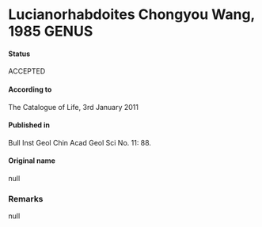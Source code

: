 Lucianorhabdoites Chongyou Wang, 1985 GENUS
=======

#### Status
ACCEPTED

#### According to
The Catalogue of Life, 3rd January 2011

#### Published in
Bull Inst Geol Chin Acad Geol Sci No. 11: 88.

#### Original name
null

### Remarks
null